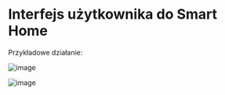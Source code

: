 # Interfejs użytkownika do Smart Home

Przykładowe działanie:

![image](https://user-images.githubusercontent.com/80787886/152696337-9d5358e6-8515-4673-be39-7461832d4292.png)

![image](https://user-images.githubusercontent.com/80787886/152696352-e9703f98-3f8b-4135-aa07-bbb8b6796542.png)


